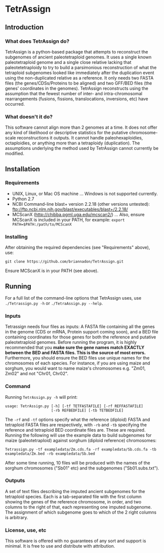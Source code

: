 # TetrAssign

## Introduction
### What does TetrAssign do?
TetrAssign is a python-based package that attempts to reconstruct the subgenomes of ancient paleotetraploid genomes.
It uses a single known paleotetraploid genome and a single close relative lacking that paleotetetraploidy to try to build a parsimonious reconstruction of what the tetraploid subgenomes looked like immediately after the duplication event using the non-duplicated relative as a reference. It only needs two FASTA files (the genes/CDSs/Proteins to be aligned) and two GFF/BED files (the genes' coordinates in the genomes). TetrAssign reconstructs using the assumption that the fewest number of inter- and intra-chromosomal rearrangements (fusions, fissions, translocations, inversions, etc) have occurred. 
### What doesn't it do?
This software cannot align more than 2 genomes at a time. It does not offer any kind of likelihood or descriptive statistics for the putative chromosome-scale reconstructions it outputs. It cannot handle paleohexaploidies, octaploidies, or anything more than a tetraploidy (duplication). The assumptions underlying the method used by TetrAssign cannot currently be modified. 

## Installation
### Requirements
* UNIX, Linux, or Mac OS machine
... Windows is not supported currently.
* Python 2.7
* NCBI Command-line blast+ version 2.2.18 (other versions untested): ftp://ftp.ncbi.nlm.nih.gov/blast/executables/blast+/2.2.18/
* MCScanX (http://chibba.pgml.uga.edu/mcscan2/)
... Also, ensure MCScanX is included in your PATH, for example: `export PATH=$PATH:/path/to/MCScanX`
### Installing
After obtaining the required dependencies (see "Requirements" above), use:
```
git clone https://github.com/briannadon/TetrAssign.git
```
Ensure MCScanX is in your PATH (see above).
## Running

For a full list of the command-line options that TetrAssign uses, use `./Tetrassign.py -h` or `./TetraAssign.py --help`.

### Inputs
Tetrassign needs four files as inputs: A FASTA file containing all the genes in the genome (CDS or mRNA, Protein support coming soon), and a BED file containing coordinates for those genes for both the reference and putative paleotetraploid genomes. Before running the program, it is highly recommended that you **make sure the gene names match EXACTLY between the BED and FASTA files. This is the source of most errors.** Furthermore, you should ensure the BED files use unique names for the chromosomes of each species. For instance, if you are using maize and sorghum, you would want to name maize's chromosomes e.g. "Zm01, Zm02" and not "Chr01, Chr02".

### Command
Running `TetrAssign.py -h` will print:
```
usage: TetrAssign.py [-h] [-tf TETFASTAFILE] [-rf REFFASTAFILE]
                     [-rb REFBEDFILE] [-tb TETBEDFILE]
```
The `-rf` and `-tf` options specify what the reference (diploid) FASTA and tetraploid FASTA files are respectively, with `-rb` and `-tb` specifying the reference and tetraploid BED coordinate files are.  These are required. Running the following will use the example data to build subgenomes for maize (paleotetraploid) against sorghum (diploid reference) chromosomes:
```
Tetrassign.py -tf exampledata/Zm.cds.fa -rf exampledata/Sb.cds.fa -tb exampledata/Zm.bed -rb exampledata/Sb.bed
```
After some time running, 10 files will be produced with the names of the sorghum chromosomes ("Sb01" etc) and the subgenomes ("Sb01.subs.txt").

### Outputs
A set of text files describing the imputed ancient subgenomes for the tetraploid species. Each is a tab-separated file with the first column showing the genes of the reference chromosome, in order, and two columns to the right of that, each representing one imputed subgenome.  The assignment of which subgenome goes to which of the 2 right columns is arbitrary.

### License, use, etc
This software is offered with no guarantees of any sort and support is minimal. It is free to use and distribute with attribution.
